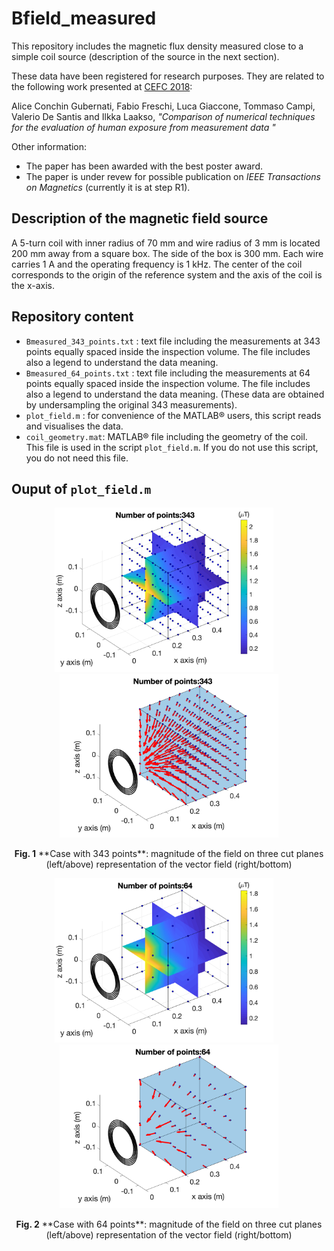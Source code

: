 # Bfield_measured
This repository includes the magnetic flux density measured close to a simple coil source (description of the source in the next section).

These data have been registered for research purposes. They are related to the following work presented at [CEFC 2018](http://www.cefc2018.org/):

Alice Conchin Gubernati, Fabio Freschi, Luca Giaccone, Tommaso Campi, Valerio De Santis and Ilkka Laakso, *"Comparison of numerical techniques for the evaluation of human exposure from measurement data
"*

Other information:

* The paper has been awarded with the best poster award.
* The paper is under revew for possible publication on *IEEE Transactions on Magnetics* (currently it is at step R1).

## Description of the magnetic field source

A 5-turn coil with inner radius of 70 mm and wire radius of 3 mm is located 200 mm away from a square box. The side of the box is 300 mm. Each wire carries 1 A and the operating frequency is 1 kHz. The center of the coil corresponds to the origin of the reference system and the axis of the coil is the x-axis.

## Repository content

* `Bmeasured_343_points.txt` : text file including the measurements at 343 points equally spaced inside the inspection volume. The file includes also a legend to understand the data meaning.
* `Bmeasured_64_points.txt` : text file including the measurements at 64 points equally spaced inside the inspection volume. The file includes also a legend to understand the data meaning. (These data are obtained by undersampling the original 343 measurements).
* `plot_field.m` : for convenience of the MATLAB&reg; users, this script reads and visualises the data.
* `coil_geometry.mat`: MATLAB&reg; file including the geometry of the coil. This file is used in the script `plot_field.m`. If you do not use this script, you do not need this file.

## Ouput of `plot_field.m`

<p align="center">
<img src="./img/Bmod_343.png" width="350">
&nbsp;&nbsp;&nbsp;
<img src="./img/Bvect_343.png" width="350">
</p>
<center>
<b>Fig. 1</b> **Case with 343 points**: magnitude of the field on three cut planes (left/above) representation of the vector field  (right/bottom)
</center>

<p align="center">
<img src="./img/Bmod_64.png" width="350">
&nbsp;&nbsp;&nbsp;
<img src="./img/Bvect_64.png" width="350">
</p>
<center>
<b>Fig. 2</b> **Case with 64 points**: magnitude of the field on three cut planes (left/above) representation of the vector field  (right/bottom)
</center>
